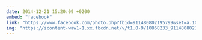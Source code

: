 ```yaml
---
date: 2014-12-21 15:20:09 +0200
embed: "facebook"
link: "https://www.facebook.com/photo.php?fbid=911480802195799&set=a.104335782910309.8361.100000016644208&type=3&theater"
img: "https://scontent-waw1-1.xx.fbcdn.net/v/t1.0-9/10868233_911480802195799_2094500006438780774_n.jpg?oh=7fc2b6e1e020a249ba62baba8f268517&oe=59975813"
---
```


